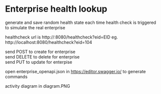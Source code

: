 # Enterprise health lookup 

 generate and save random health state  each time health check is triggered to simulate the real enterprise
 
 
 healthcheck url is http://<server URL>:8080/healthcheck?eid=EID
 eg.  http://localhost:8080/healthcheck?eid=104
  
  
 send POST to create for enterprise  \
 send DELETE to delete for enterprise \
 send PUT to update for enterpise 
  
 open enterprise_openapi.json in https://editor.swagger.io/ to generate commands
 
 activity diagram in diagram.PNG
  


